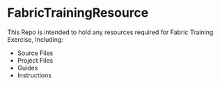 # FabricTrainingResource

This Repo is intended to hold any resources required for Fabric Training Exercise, Including:
- Source Files
- Project Files
- Guides
- Instructions
